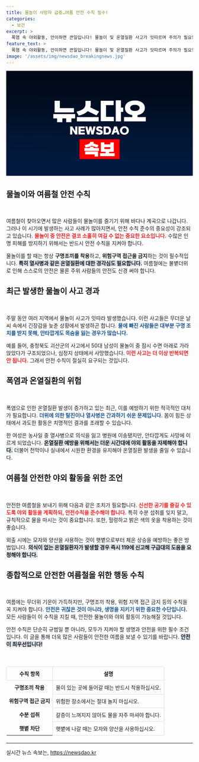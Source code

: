 ```yaml
---
title: 물놀이 사망자 급증…여름 안전 수칙 필수!
categories:
  - 보건
excerpt: >
  폭염 속 야외활동, 안이하면 큰일입니다! 물놀이 및 온열질환 사고가 잇따르며 주의가 필요합니다. 안전 수칙을 준수하고 무더위 속에서 자신과 가족을 보호하세요!
feature_text: >
  폭염 속 야외활동, 안이하면 큰일입니다! 물놀이 및 온열질환 사고가 잇따르며 주의가 필요합니다. 안전 수칙을 준수하고 무더위 속에서 자신과 가족을 보호하세요!
image: '/assets/img/newsdao_breakingnews.jpg'
---
```


<p><img src="/assets/img/newsdao_breakingnews.jpg" alt="ontimetimes 속보" /></p>

<h2 data-ke-size="size26">물놀이와 여름철 안전 수칙</h2>

<p data-ke-size="size16">&nbsp;</p>

<p>여름철이 찾아오면서 많은 사람들이 물놀이를 즐기기 위해 바다나 계곡으로 나갑니다. 그러나 이 시기에 발생하는 사고 사례가 많아지면서, 안전 수칙 준수의 중요성이 강조되고 있습니다. <b><span style="color: #ee2323;">물놀이 중 안전은 결코 소홀히 여길 수 없는 중요한 요소입니다.</span></b> 수많은 인명 피해를 방지하기 위해서는 반드시 안전 수칙을 지켜야 합니다. </p>

<p>물놀이를 할 때는 항상 <b>구명조끼를 착용</b>하고, <b>위험구역 접근을 금지</b>하는 것이 필수적입니다. <b><span style="background-color: #21538527;">특히 열사병과 같은 온열질환에 대한 경각심도 필요합니다.</span></b> 여름철에는 불볕더위로 인해 스스로의 안전은 물론 주위 사람들의 안전도 신경 써야 합니다. </p>

<h2 data-ke-size="size26">최근 발생한 물놀이 사고 경과</h2>

<p data-ke-size="size16">&nbsp;</p>

<p>주말 동안 여러 지역에서 물놀이 사고가 잇따라 발생했습니다. 이런 사고들은 무더운 날씨 속에서 긴장감을 늦춘 상황에서 발생하곤 합니다. <b><span style="color: #1a5490;">물에 빠진 사람들은 대부분 구명 조치를 받지 못해, 안타깝게도 목숨을 잃는 경우가 많습니다.</span></b> </p>

<p>예를 들어, 충청북도 괴산군의 사고에서 50대 남성이 물놀이 중 잠시 수면 아래로 가라앉았다가 구조되었으나, 심정지 상태에서 사망했습니다. <b><span style="color: #ee2323;">이런 사고는 더 이상 반복되면 안 됩니다.</span></b> 그래서 안전 수칙이 절실히 요구되는 것입니다. </p>

<h2 data-ke-size="size26">폭염과 온열질환의 위험</h2>

<p data-ke-size="size16">&nbsp;</p>

<p>폭염으로 인한 온열질환 발생이 증가하고 있는 최근, 이를 예방하기 위한 적극적인 대처가 필요합니다. <b><span style="color: #1a5490;">더위에 의한 탈진이나 열사병은 간과하기 쉬운 문제입니다.</span></b> 몸이 힘든 상태에서 과도한 활동은 치명적인 결과를 초래할 수 있습니다. </p>

<p>한 여성은 농사일 중 열사병으로 의식을 잃고 병원에 이송됐지만, 안타깝게도 사망에 이르게 되었습니다. <b><span style="background-color: #21538527;">온열질환 예방을 위해서는 더운 시간대에 야외 활동을 자제해야 합니다.</span></b> 더불어 천막이나 실내에서 시원한 환경을 유지해야 온열질환 발생을 줄일 수 있습니다. </p>

<h2 data-ke-size="size26">여름철 안전한 야외 활동을 위한 조언</h2>

<p data-ke-size="size16">&nbsp;</p>

<p>안전한 여름철을 보내기 위해 다음과 같은 조치가 필요합니다. <b><span style="color: #ee2323;">신선한 공기를 즐길 수 있도록 야외 활동을 계획하되, 안전수칙을 준수해야 합니다.</span></b> 특히 수분 섭취를 잊지 말고, 규칙적으로 물을 마시는 것이 중요합니다. 또한, 헐렁하고 밝은 색의 옷을 착용하는 것이 좋습니다. </p>

<p>외출 시에는 모자와 양산을 사용하는 것이 햇볕으로부터 체온 상승을 예방하는 좋은 방법입니다. <b><span style="background-color: #21538527;">의식이 없는 온열질환자가 발생할 경우 즉시 119에 신고해 구급대의 도움을 요청해야 합니다.</span></b> </p>

<h2 data-ke-size="size26">종합적으로 안전한 여름철을 위한 행동 수칙</h2>

<p data-ke-size="size16">&nbsp;</p>

<p>여름에는 무더위 기운이 가득하지만, 구명조끼 착용, 위험 지역 접근 금지 등의 수칙을 꼭 지켜야 합니다. <b><span style="color: #1a5490;">안전은 귀찮은 것이 아니라, 생명을 지키기 위한 중요한 수단입니다.</span></b> 모든 사람들이 이 수칙을 지킬 때, 안전한 물놀이와 야외 활동이 가능해질 것입니다. </p>

<p>안전 수칙은 단순히 규범일 뿐 아니라, 모두가 지켜야 할 생명과 안전을 위한 필수 조건입니다. 이 글을 통해 더욱 많은 사람들이 안전한 여름을 보낼 수 있기를 바랍니다. 
<b><span style="background-color: #21538527;">안전이 최우선입니다!</span></b> </p>

<p data-ke-size="size16">&nbsp;</p>

<table style="width: 100%; border-collapse: collapse; margin: 20px 0;">
    <thead>
        <tr>
            <th style="text-align: center; border: 1px solid #ddd; padding: 8px;">수칙 항목</th>
            <th style="text-align: center; border: 1px solid #ddd; padding: 8px;">설명</th>
        </tr>
    </thead>
    <tbody>
        <tr>
            <td style="text-align: center; height: 17px;"><b>구명조끼 착용</b></td>
            <td style="border: 1px solid #ddd; padding: 8px;">물이 있는 곳에 들어갈 때는 반드시 착용하십시오.</td>
        </tr>
        <tr>
            <td style="text-align: center; height: 17px;"><b>위험구역 접근 금지</b></td>
            <td style="border: 1px solid #ddd; padding: 8px;">위험한 장소에서는 절대 놀지 마십시오.</td>
        </tr>
        <tr>
            <td style="text-align: center; height: 17px;"><b>수분 섭취</b></td>
            <td style="border: 1px solid #ddd; padding: 8px;">갈증이 느껴지지 않아도 물을 자주 마셔야 합니다.</td>
        </tr>
        <tr>
            <td style="text-align: center; height: 17px;"><b>햇볕 차단</b></td>
            <td style="border: 1px solid #ddd; padding: 8px;">햇볕에 나갈 때는 모자와 양산을 사용하십시오.</td>
        </tr>
    </tbody>
</table>

<hr />
실시간 뉴스 속보는, <a href="https://newsdao.kr" rel="dofollow">https://newsdao.kr</a>


